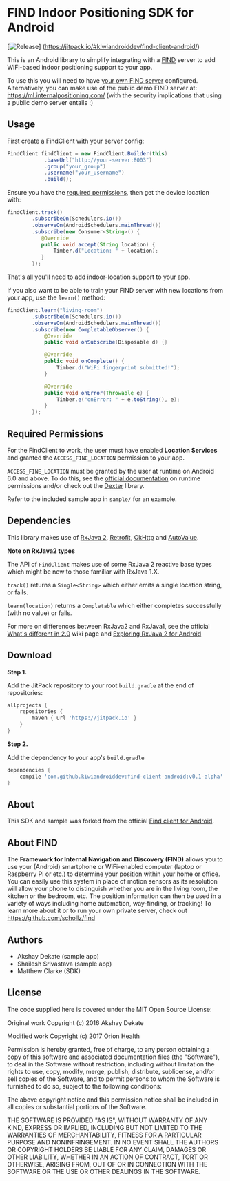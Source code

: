 # FIND Indoor Positioning SDK for Android

[![Release](https://jitpack.io/v/kiwiandroiddev/find-client-android.svg)]
(https://jitpack.io/#kiwiandroiddev/find-client-android/)

This is an Android library to simplify integrating with a [FIND](https://github.com/schollz/find) server to add WiFi-based indoor positioning support to your app.

To use this you will need to have [your own FIND server](https://www.internalpositioning.com/server/) configured. Alternatively, you can make use of the public demo FIND server at: https://ml.internalpositioning.com/ (with the security implications that using a public demo server entails :)

Usage
-----

First create a FindClient with your server config:
```java
FindClient findClient = new FindClient.Builder(this)
            .baseUrl("http://your-server:8003")
            .group("your_group")
            .username("your_username")
            .build();
```

Ensure you have the [required permissions](#permissions), then get the device location with:
```java
findClient.track()
        .subscribeOn(Schedulers.io())
        .observeOn(AndroidSchedulers.mainThread())
        .subscribe(new Consumer<String>() {
           @Override
           public void accept(String location) {
               Timber.d("Location: " + location);
           }
        });
```
That's all you'll need to add indoor-location support to your app.

If you also want to be able to train your FIND server with new locations from your app, use the `learn()` method:
```java
findClient.learn("living-room")
        .subscribeOn(Schedulers.io())
        .observeOn(AndroidSchedulers.mainThread())
        .subscribe(new CompletableObserver() {
            @Override
            public void onSubscribe(Disposable d) {}

            @Override
            public void onComplete() {
                Timber.d("WiFi fingerprint submitted!");
            }

            @Override
            public void onError(Throwable e) {
                Timber.e("onError: " + e.toString(), e);
            }
        });
```

Required Permissions<a name="permissions" />
--------------------------------------------

For the FindClient to work, the user must have enabled **Location Services** and granted the `ACCESS_FINE_LOCATION` permission to your app.

`ACCESS_FINE_LOCATION` must be granted by the user at runtime on Android 6.0 and above. To do this, see the [official documentation](https://developer.android.com/training/permissions/requesting.html) on runtime permissions and/or check out the [Dexter](https://github.com/Karumi/Dexter) library.

Refer to the included sample app in `sample/` for an example.

Dependencies
------------

This library makes use of [RxJava 2](https://github.com/ReactiveX/RxJava), [Retrofit](https://square.github.io/retrofit/), [OkHttp](https://square.github.io/okhttp/) and [AutoValue](https://github.com/google/auto/).

**Note on RxJava2 types**

The API of `FindClient` makes use of some RxJava 2 reactive base types which might be new to those familiar with RxJava 1.X.

`track()` returns a `Single<String>` which either emits a single location string, or fails.

`learn(location)` returns a `Completable` which either completes successfully (with no value) or fails.

For more on differences between RxJava2 and RxJava1, see the official [What's different in 2.0](https://github.com/ReactiveX/RxJava/wiki/What's-different-in-2.0) wiki page and [Exploring RxJava 2 for Android](https://realm.io/news/gotocph-jake-wharton-exploring-rxjava2-android/)

Download
--------

**Step 1.**

Add the JitPack repository to your root `build.gradle` at the end of repositories:

```groovy
allprojects {
    repositories {
        maven { url 'https://jitpack.io' }
    }
}
```
**Step 2.**

Add the dependency to your app's `build.gradle`

```groovy
dependencies {
    compile 'com.github.kiwiandroiddev:find-client-android:v0.1-alpha'
}
```

About
-----

This SDK and sample was forked from the official [Find client for Android](https://github.com/uncleashi/find-client-android).

About FIND
----------

The **Framework for Internal Navigation and Discovery (FIND)** allows you to use your (Android) smartphone or WiFi-enabled computer (laptop or Raspberry Pi or etc.) to determine your position within your home or office. You can easily use this system in place of motion sensors as its resolution will allow your phone to distinguish whether you are in the living room, the kitchen or the bedroom, etc. The position information can then be used in a variety of ways including home automation, way-finding, or tracking!
To learn more about it or to run your own private server, check out https://github.com/schollz/find

Authors
-------

 - Akshay Dekate (sample app)
 - Shailesh Srivastava (sample app)
 - Matthew Clarke (SDK)

License
-------

The code supplied here is covered under the MIT Open Source License:

Original work Copyright (c) 2016 Akshay Dekate

Modified work Copyright (c) 2017 Orion Health

Permission is hereby granted, free of charge, to any person obtaining a copy of this software and associated documentation files (the "Software"), to deal in the Software without restriction, including without limitation the rights to use, copy, modify, merge, publish, distribute, sublicense, and/or sell copies of the Software, and to permit persons to whom the Software is furnished to do so, subject to the following conditions:

The above copyright notice and this permission notice shall be included in all copies or substantial portions of the Software.

THE SOFTWARE IS PROVIDED "AS IS", WITHOUT WARRANTY OF ANY KIND, EXPRESS OR IMPLIED, INCLUDING BUT NOT LIMITED TO THE WARRANTIES OF MERCHANTABILITY, FITNESS FOR A PARTICULAR PURPOSE AND NONINFRINGEMENT. IN NO EVENT SHALL THE AUTHORS OR COPYRIGHT HOLDERS BE LIABLE FOR ANY CLAIM, DAMAGES OR OTHER LIABILITY, WHETHER IN AN ACTION OF CONTRACT, TORT OR OTHERWISE, ARISING FROM, OUT OF OR IN CONNECTION WITH THE SOFTWARE OR THE USE OR OTHER DEALINGS IN THE SOFTWARE.
